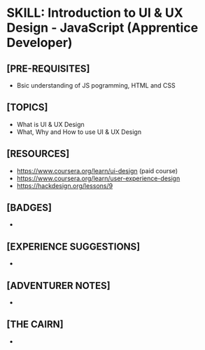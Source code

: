 # SKILL: Introduction to UI & UX Design - JavaScript (Apprentice Developer)

## [PRE-REQUISITES]
  * Bsic understanding of JS pogramming, HTML and CSS

## [TOPICS]
  * What is UI & UX Design 
  * What, Why and How to use UI & UX Design
  

## [RESOURCES]
  * https://www.coursera.org/learn/ui-design (paid course)
  * https://www.coursera.org/learn/user-experience-design
  * https://hackdesign.org/lessons/9

## [BADGES]
  * 

## [EXPERIENCE SUGGESTIONS]
  * 

## [ADVENTURER NOTES]
  * 

## [THE CAIRN]
  * 